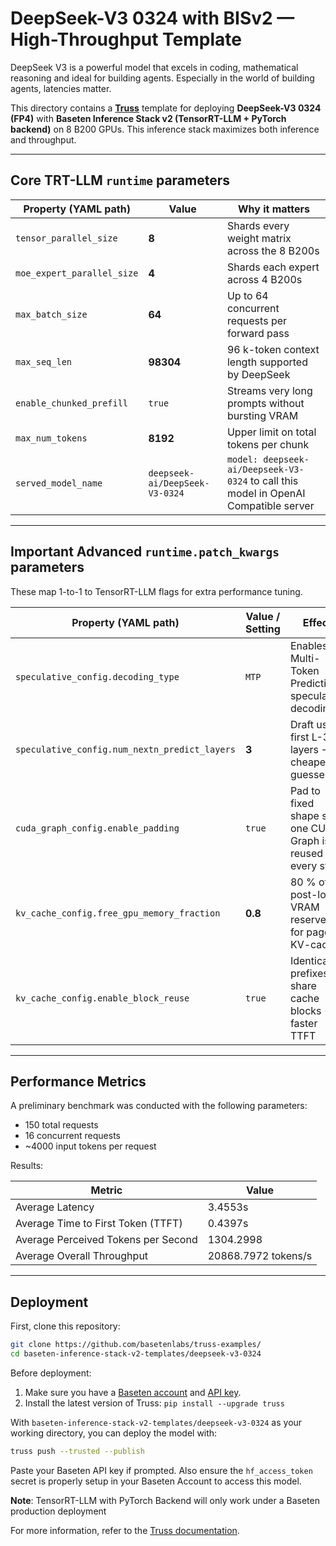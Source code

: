 # DeepSeek-V3 0324 with BISv2 — High-Throughput Template

DeepSeek V3 is a powerful model that excels in coding, mathematical reasoning and ideal for building agents. Especially in the world of building agents, latencies matter.

This directory contains a **[Truss](https://truss.baseten.co/)** template for deploying **DeepSeek-V3 0324 (FP4)** with **Baseten Inference Stack v2 (TensorRT-LLM + PyTorch backend)** on 8 B200 GPUs. This inference stack maximizes both inference and throughput.

---


## Core TRT-LLM `runtime` parameters

| Property (YAML path)  | Value                | Why it matters |
| --------------------- | -------------------- | -------------- |
| `tensor_parallel_size`| **8** | Shards every weight matrix across the 8 B200s |
| `moe_expert_parallel_size` | **4** | Shards each expert across 4 B200s |
| `max_batch_size`      | **64** | Up to 64 concurrent requests per forward pass |
| `max_seq_len`         | **98304** | 96 k-token context length supported by DeepSeek |
| `enable_chunked_prefill` | `true` | Streams very long prompts without bursting VRAM |
| `max_num_tokens`      | **8192** | Upper limit on total tokens per chunk |
| `served_model_name`   | `deepseek-ai/DeepSeek-V3-0324` | `model: deepseek-ai/Deepseek-V3-0324` to call this model in OpenAI Compatible server |

---

## Important Advanced **`runtime.patch_kwargs`** parameters

These map 1-to-1 to TensorRT-LLM flags for extra performance tuning.

| Property (YAML path)                    | Value / Setting | Effect |
| --------------------------------------- | --------------- | ------ |
| `speculative_config.decoding_type`      | `MTP`           | Enables Multi-Token Prediction speculative decoding |
| `speculative_config.num_nextn_predict_layers` | **3** | Draft uses first L-3 layers → cheaper guesses |
| `cuda_graph_config.enable_padding`      | `true`          | Pad to fixed shape so one CUDA Graph is reused every step |
| `kv_cache_config.free_gpu_memory_fraction` | **0.8** | 80 % of post-load VRAM reserved for paged KV-cache |
| `kv_cache_config.enable_block_reuse`    | `true`          | Identical prefixes share cache blocks → faster TTFT |

---

## Performance Metrics

A preliminary benchmark was conducted with the following parameters:

- 150 total requests
- 16 concurrent requests
- ~4000 input tokens per request

Results:

| Metric                              | Value              |
| ----------------------------------- | ------------------ |
| Average Latency                     | 3.4553s           |
| Average Time to First Token (TTFT)  | 0.4397s           |
| Average Perceived Tokens per Second | 1304.2998           |
| Average Overall Throughput          | 20868.7972 tokens/s |

---

## Deployment

First, clone this repository:

```sh
git clone https://github.com/basetenlabs/truss-examples/
cd baseten-inference-stack-v2-templates/deepseek-v3-0324
```

Before deployment:

1. Make sure you have a [Baseten account](https://app.baseten.co/signup) and [API key](https://app.baseten.co/settings/account/api_keys).
2. Install the latest version of Truss: `pip install --upgrade truss`

With `baseten-inference-stack-v2-templates/deepseek-v3-0324` as your working directory, you can deploy the model with:

```sh
truss push --trusted --publish
```

Paste your Baseten API key if prompted. Also ensure the `hf_access_token` secret is properly setup in your Baseten Account to access this model.

**Note**: TensorRT-LLM with PyTorch Backend will only work under a Baseten production deployment

For more information, refer to the [Truss documentation](https://docs.baseten.co/performance/engine-builder-overview).
